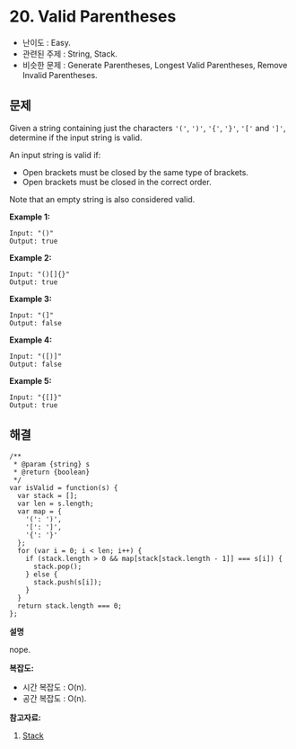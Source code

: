 # 20. Valid Parentheses

- 난이도 : Easy.
- 관련된 주제 : String, Stack.
- 비슷한 문제 : Generate Parentheses, Longest Valid Parentheses, Remove Invalid Parentheses.

## 문제

Given a string containing just the characters `'('`, `')'`, `'{'`, `'}'`, `'['` and `']'`, determine if the input string is valid.

An input string is valid if:

- Open brackets must be closed by the same type of brackets.
- Open brackets must be closed in the correct order.

Note that an empty string is also considered valid.

**Example 1:**

```
Input: "()"
Output: true
```

**Example 2:**

```
Input: "()[]{}"
Output: true
```

**Example 3:**

```
Input: "(]"
Output: false
```

**Example 4:**

```
Input: "([)]"
Output: false
```

**Example 5:**

```
Input: "{[]}"
Output: true
```

## 해결

```
/**
 * @param {string} s
 * @return {boolean}
 */
var isValid = function(s) {
  var stack = [];
  var len = s.length;
  var map = {
    '(': ')',
    '[': ']',
    '{': '}'
  };
  for (var i = 0; i < len; i++) {
    if (stack.length > 0 && map[stack[stack.length - 1]] === s[i]) {
      stack.pop();
    } else {
      stack.push(s[i]);
    }
  }
  return stack.length === 0;
};
```

**설명**

nope.

**복잡도:**

- 시간 복잡도 : O(n).
- 공간 복잡도 : O(n).

**참고자료:**

1. [Stack](https://github.com/trekhleb/javascript-algorithms/tree/master/src/data-structures/stack)
